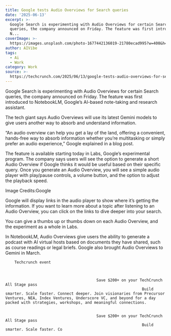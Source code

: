 ```yaml
---
title: Google tests Audio Overviews for Search queries
date: '2025-06-13'
excerpt: >-
  Google Search is experimenting with Audio Overviews for certain Search
  queries, the company announced on Friday. The feature was first introduced to
  N...
coverImage: >-
  https://images.unsplash.com/photo-1677442136019-21780ecad995?w=400&h=200&fit=crop&auto=format
author: AIVibe
tags:
  - Ai
  - Work
category: Work
source: >-
  https://techcrunch.com/2025/06/13/google-tests-audio-overviews-for-search-queries/
---
```

Google Search is experimenting with Audio Overviews for certain Search queries, the company announced on Friday. The feature was first introduced to NotebookLM, Google’s AI-based note-taking and research assistant.

The tech giant says Audio Overviews will use its latest Gemini models to give users another way to absorb and understand information. 


	
	




	
	



“An audio overview can help you get a lay of the land, offering a convenient, hands-free way to absorb information whether you’re multitasking or simply prefer an audio experience,” Google explained in a blog post. 

The feature is available starting today in Labs, Google’s experimental program. The company says users will see the option to generate a short Audio Overview if Google thinks it would be useful based on their specific query. Once you generate an Audio Overview, you will see a simple audio player with play/pause controls, a volume button, and the option to adjust the playback speed. 

Image Credits:Google

Google will display links in the audio player to show where it’s getting the information. If you want to learn more about a topic after listening to an Audio Overview, you can click on the links to dive deeper into your search.

You can give a thumbs up or thumbs down on each Audio Overview, and the experiment as a whole in Labs.

In NotebookLM, Audio Overviews give users the ability to generate a podcast with AI virtual hosts based on documents they have shared, such as course readings or legal briefs. Google also brought Audio Overviews to Gemini in March. 

	
		
					
		Techcrunch event
		
			
				
											Save $200+ on your TechCrunch All Stage pass
																Build smarter. Scale faster. Connect deeper. Join visionaries from Precursor Ventures, NEA, Index Ventures, Underscore VC, and beyond for a day packed with strategies, workshops, and meaningful connections.
									
				
											Save $200+ on your TechCrunch All Stage pass
																Build smarter. Scale faster. Co
